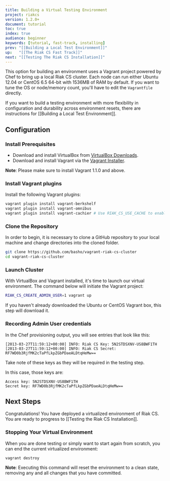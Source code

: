 ```yaml
---
title: Building a Virtual Testing Environment
project: riakcs
version: 1.2.0+
document: tutorial
toc: true
index: true
audience: beginner
keywords: [tutorial, fast-track, installing]
prev: "[[Building a Local Test Environment]]"
up:   "[[The Riak CS Fast Track]]"
next: "[[Testing The Riak CS Installation]]"
---
```


This option for building an environment uses a Vagrant project powered
by Chef to bring up a local Riak CS cluster. Each node can run either
Ubuntu 12.04 or CentOS 6.5 64-bit with 1536MB of RAM by default. If you
want to tune the OS or node/memory count, you'll have to edit the
`Vagrantfile` directly.

If you want to build a testing environment with more flexibility in
configuration and durability across environment resets, there are
instructions for [[Building a Local Test Environment]].

## Configuration

### Install Prerequisites

* Download and install VirtualBox from [VirtualBox
  Downloads](https://www.virtualbox.org/wiki/Downloads).
* Download and install Vagrant via the [Vagrant
  Installer](http://downloads.vagrantup.com/).

**Note**: Please make sure to install Vagrant 1.1.0 and above.

### Install Vagrant plugins

Install the following Vagrant plugins:

```bash
vagrant plugin install vagrant-berkshelf
vagrant plugin install vagrant-omnibus
vagrant plugin install vagrant-cachier # Use RIAK_CS_USE_CACHE to enable
```

### Clone the Repository

In order to begin, it is necessary to clone a GitHub repository to your
local machine and change directories into the cloned folder.

``` bash
git clone https://github.com/basho/vagrant-riak-cs-cluster
cd vagrant-riak-cs-cluster
```

### Launch Cluster

With VirtualBox and Vagrant installed, it's time to launch our virtual
environment. The command below will initiate the Vagrant project:

``` bash
RIAK_CS_CREATE_ADMIN_USER=1 vagrant up
```

If you haven't already downloaded the Ubuntu or CentOS Vagrant box, this
step will download it.

### Recording Admin User credentials

In the Chef provisioning output, you will see entries that look like
this:

```log
[2013-03-27T11:59:12+00:00] INFO: Riak CS Key: 5N2STDSXNV-US8BWF1TH
[2013-03-27T11:59:12+00:00] INFO: Riak CS Secret: RF7WD0b3RjfMK2cTaPfLkpZGbPDaeALDtqHeMw==
```

Take note of these keys as they will be required in the testing step.

In this case, those keys are:

```config
Access key: 5N2STDSXNV-US8BWF1TH
Secret key: RF7WD0b3RjfMK2cTaPfLkpZGbPDaeALDtqHeMw==
```

## Next Steps

Congratulations! You have deployed a virtualized environment of Riak CS.
You are ready to progress to [[Testing the Riak CS Installation]].

### Stopping Your Virtual Environment

When you are done testing or simply want to start again from scratch,
you can end the current virtualized environment:

```bash
vagrant destroy
```

**Note**: Executing this command will reset the environment to a clean
state, removing any and all changes that you have committed.
